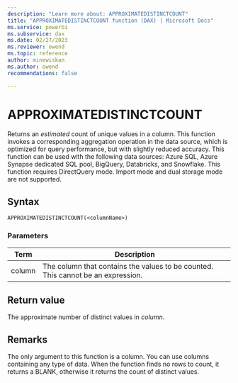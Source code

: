 ```yaml
---
description: "Learn more about: APPROXIMATEDISTINCTCOUNT"
title: "APPROXIMATEDISTINCTCOUNT function (DAX) | Microsoft Docs"
ms.service: powerbi 
ms.subservice: dax 
ms.date: 02/27/2023
ms.reviewer: owend
ms.topic: reference
author: minewiskan
ms.author: owend 
recommendations: false

---
```

# APPROXIMATEDISTINCTCOUNT

Returns an *estimated* count of unique values in a column. This function invokes a corresponding aggregation operation in the data source, which is optimized for query performance, but with slightly reduced accuracy. This function can be used with the following data sources: Azure SQL, Azure Synapse dedicated SQL pool, BigQuery, Databricks, and Snowflake. This function requires DirectQuery mode. Import mode and dual storage mode are not supported.
  
## Syntax  
  
```dax
APPROXIMATEDISTINCTCOUNT(<columnName>)
```
  
### Parameters  

|Term  |Description|  
|---------|---------|
|column     | The column that contains the values to be counted. This cannot be an expression.  |

## Return value

The approximate number of distinct values in *column*.  
  
## Remarks  

The only argument to this function is a column. You can use columns containing any type of data. When the function finds no rows to count, it returns a BLANK, otherwise it returns the count of distinct values.
